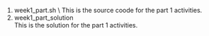 1. week1_part.sh \ 
 This is the source coode for the part 1 activities.
2. week1_part_solution \
 This is the solution for the part 1 activities.
